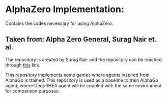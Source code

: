 # AlphaZero Implementation:

Contains the codes necessary for using AlphaZero. 

## Taken from: Alpha Zero General, Surag Nair et. al. 

The repository is created by Surag Nair and the repository can be reached through [this](https://github.com/suragnair/alpha-zero-general) link.

This repository implements some games where agents inspired from AlphaGo is trained. This repository is used as a baseline to train AlphaGo agent; where DeepRHEA agent 
will be coupled with the same environment for comparison purposes.
